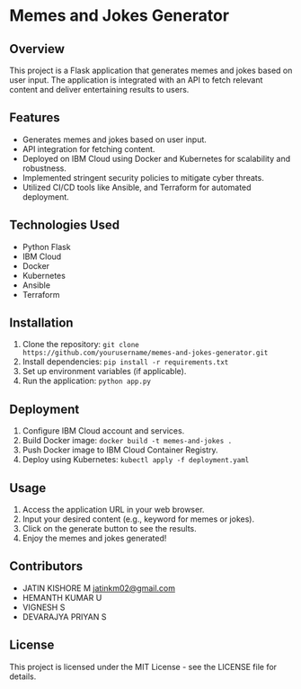 # Memes and Jokes Generator

## Overview
This project is a Flask application that generates memes and jokes based on user input. The application is integrated with an API to fetch relevant content and deliver entertaining results to users.

## Features
- Generates memes and jokes based on user input.
- API integration for fetching content.
- Deployed on IBM Cloud using Docker and Kubernetes for scalability and robustness.
- Implemented stringent security policies to mitigate cyber threats.
- Utilized CI/CD tools like  Ansible, and Terraform for automated deployment.

## Technologies Used
- Python Flask
- IBM Cloud
- Docker
- Kubernetes
- Ansible
- Terraform

## Installation
1. Clone the repository: `git clone https://github.com/yourusername/memes-and-jokes-generator.git`
2. Install dependencies: `pip install -r requirements.txt`
3. Set up environment variables (if applicable).
4. Run the application: `python app.py`

## Deployment
1. Configure IBM Cloud account and services.
2. Build Docker image: `docker build -t memes-and-jokes .`
3. Push Docker image to IBM Cloud Container Registry.
4. Deploy using Kubernetes: `kubectl apply -f deployment.yaml`

## Usage
1. Access the application URL in your web browser.
2. Input your desired content (e.g., keyword for memes or jokes).
3. Click on the generate button to see the results.
4. Enjoy the memes and jokes generated!

## Contributors
- JATIN KISHORE M <jatinkm02@gmail.com>
- HEMANTH KUMAR U
- VIGNESH S
- DEVARAJYA PRIYAN S

## License
This project is licensed under the MIT License - see the LICENSE file for details.
